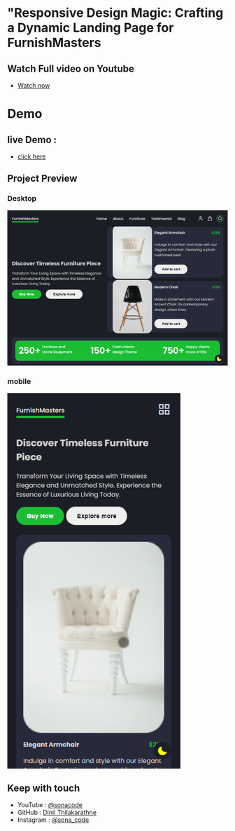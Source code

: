 # "Responsive Design Magic: Crafting a Dynamic Landing Page for FurnishMasters 

## Watch Full video on Youtube 
- [Watch now](https://youtu.be/e3oUKz1PeT0)

# Demo 
## live Demo :
- [click here](https://dinil-thilakarathne.github.io/Responsive-landingpage-FurnishMasters/)

## Project Preview

### Desktop
![](/project-ss/desktop.png)

### mobile
![](/project-ss/mobile.png)


## Keep with touch

- YouTube : [@sonacode]("https://www.youtube.com/@sonacode/videos")
- GitHub : [Dinil Thilakarathne]("https://github.com/Dinil-Thilakarathne/")
- Instagram : [@sona_code]("https://www.instagram.com/sona_code/")
